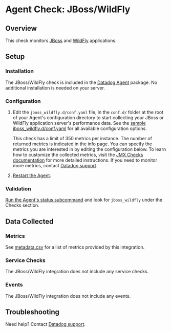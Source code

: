 # Agent Check: JBoss/WildFly

## Overview

This check monitors [JBoss][1] and [WildFly][2] applications.

## Setup

### Installation

The JBoss/WildFly check is included in the [Datadog Agent][3] package.
No additional installation is needed on your server.

### Configuration

1. Edit the `jboss_wildfly.d/conf.yaml` file, in the `conf.d/` folder at the root of your
   Agent's configuration directory to start collecting your JBoss or WildFly application server's
   performance data. See the [sample jboss_wildfly.d/conf.yaml][3] for all available configuration options.

   This check has a limit of 350 metrics per instance. The number of returned metrics is indicated in the info page.
   You can specify the metrics you are interested in by editing the configuration below. 
   To learn how to customize the collected metrics, visit the [JMX Checks documentation][4] for more detailed instructions.
   If you need to monitor more metrics, contact [Datadog support][5].

2. [Restart the Agent][6].

### Validation

[Run the Agent's status subcommand][7] and look for `jboss_wildfly` under the Checks section.

## Data Collected

### Metrics

See [metadata.csv][8] for a list of metrics provided by this integration.

### Service Checks

The JBoss/WildFly integration does not include any service checks.

### Events

The JBoss/WildFly integration does not include any events.

## Troubleshooting

Need help? Contact [Datadog support][5].


[1]: https://developers.redhat.com/products/eap/overview
[2]: http://wildfly.org
[3]: https://github.com/DataDog/integrations-core/blob/master/jboss_wildfly/datadog_checks/jboss_wildfly/data/conf.yaml.example
[4]: https://docs.datadoghq.com/integrations/java
[5]: https://docs.datadoghq.com/help
[6]: https://docs.datadoghq.com/agent/guide/agent-commands/#start-stop-restart-the-agent
[7]: https://docs.datadoghq.com/agent/guide/agent-commands/#agent-status-and-information
[8]: https://github.com/DataDog/integrations-core/blob/master/jboss_wildfly/metadata.csv
